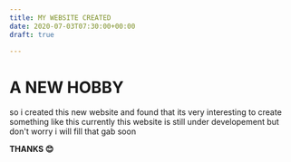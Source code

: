 ```yaml
---
title: MY WEBSITE CREATED
date: 2020-07-03T07:30:00+00:00
draft: true

---
```

# A NEW HOBBY

so i created this new website and found that its very interesting to create something like this currently this website is still under developement but don't worry i will fill that gab soon

**THANKS 😊**